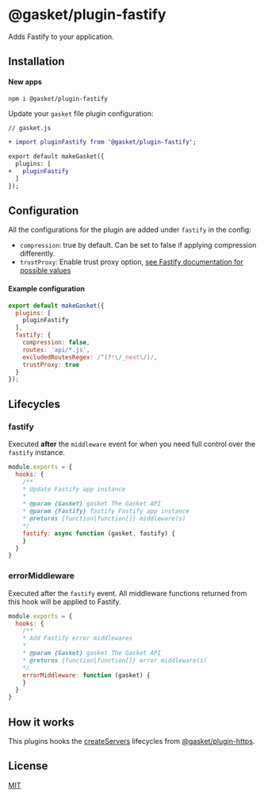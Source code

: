 # @gasket/plugin-fastify

Adds Fastify to your application.

## Installation

#### New apps

```
npm i @gasket/plugin-fastify
```

Update your `gasket` file plugin configuration:

```diff
// gasket.js

+ import pluginFastify from '@gasket/plugin-fastify';

export default makeGasket({
  plugins: [
+   pluginFastify
  ]
});
```

## Configuration

All the configurations for the plugin are added under `fastify` in the config:

- `compression`: true by default. Can be set to false if applying compression
  differently.
- `trustProxy`: Enable trust proxy option, [see Fastify documentation for possible values](https://fastify.dev/docs/latest/Reference/Server/#trustproxy)

#### Example configuration

```js
export default makeGasket({
  plugins: [
    pluginFastify
  ],
  fastify: {
    compression: false,
    routes: 'api/*.js',
    excludedRoutesRegex: /^(?!\/_next\/)/,
    trustProxy: true
  }
});
```

## Lifecycles

### fastify

Executed **after** the `middleware` event for when you need full control over
the `fastify` instance.

```js
module.exports = {
  hooks: {
    /**
    * Update Fastify app instance
    *
    * @param {Gasket} gasket The Gasket API
    * @param {Fastify} fastify Fastify app instance
    * @returns {function|function[]} middleware(s)
    */
    fastify: async function (gasket, fastify) {
    }
  }
}
```

### errorMiddleware

Executed after the `fastify` event. All middleware functions returned from this
hook will be applied to Fastify.

```js
module.exports = {
  hooks: {
    /**
    * Add Fastify error middlewares
    *
    * @param {Gasket} gasket The Gasket API
    * @returns {function|function[]} error middleware(s)
    */
    errorMiddleware: function (gasket) {
    }
  }
}
```

## How it works

This plugins hooks the [createServers] lifecycles from [@gasket/plugin-https].

## License

[MIT](./LICENSE.md)

<!-- LINKS -->

[@gasket/plugin-https]:/packages/gasket-plugin-https/README.md
[createServers]:/packages/gasket-plugin-https/README.md#createservers

